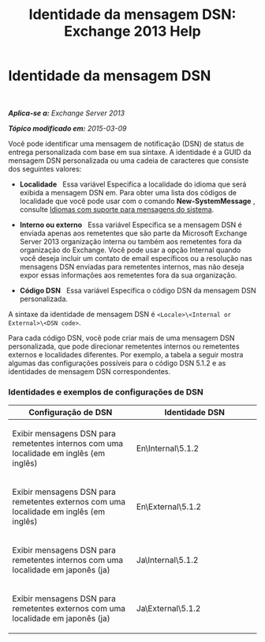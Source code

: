 ﻿---
title: 'Identidade da mensagem DSN: Exchange 2013 Help'
TOCTitle: Identidade da mensagem DSN
ms:assetid: 70ffba22-e4fd-4cd3-98f5-8bfca2df89e4
ms:mtpsurl: https://technet.microsoft.com/pt-br/library/Aa998835(v=EXCHG.150)
ms:contentKeyID: 50485911
ms.date: 05/22/2018
mtps_version: v=EXCHG.150
ms.translationtype: MT
---

# Identidade da mensagem DSN

 

_**Aplica-se a:** Exchange Server 2013_

_**Tópico modificado em:** 2015-03-09_

Você pode identificar uma mensagem de notificação (DSN) de status de entrega personalizada com base em sua sintaxe. A identidade é a GUID da mensagem DSN personalizada ou uma cadeia de caracteres que consiste dos seguintes valores:

  - **Localidade**   Essa variável Especifica a localidade do idioma que será exibida a mensagem DSN em. Para obter uma lista dos códigos de localidade que você pode usar com o comando **New-SystemMessage** , consulte [Idiomas com suporte para mensagens do sistema](supported-languages-for-system-messages-exchange-2013-help.md).

  - **Interno ou externo**   Essa variável Especifica se a mensagem DSN é enviada apenas aos remetentes que são parte da Microsoft Exchange Server 2013 organização interna ou também aos remetentes fora da organização do Exchange. Você pode usar a opção Internal quando você deseja incluir um contato de email específicos ou a resolução nas mensagens DSN enviadas para remetentes internos, mas não deseja expor essas informações aos remetentes fora da sua organização.

  - **Código DSN**   Essa variável Especifica o código DSN da mensagem DSN personalizada.

A sintaxe da identidade de mensagem DSN é `<Locale>\<Internal or External>\<DSN code>`.

Para cada código DSN, você pode criar mais de uma mensagem DSN personalizada, que pode direcionar remetentes internos ou remetentes externos e localidades diferentes. Por exemplo, a tabela a seguir mostra algumas das configurações possíveis para o código DSN 5.1.2 e as identidades de mensagem DSN correspondentes.

### Identidades e exemplos de configurações de DSN

<table>
<colgroup>
<col style="width: 50%" />
<col style="width: 50%" />
</colgroup>
<thead>
<tr class="header">
<th>Configuração de DSN</th>
<th>Identidade DSN</th>
</tr>
</thead>
<tbody>
<tr class="odd">
<td><p>Exibir mensagens DSN para remetentes internos com uma localidade em inglês (em inglês)</p></td>
<td><p>En\Internal\5.1.2</p></td>
</tr>
<tr class="even">
<td><p>Exibir mensagens DSN para remetentes externos com uma localidade em inglês (em inglês)</p></td>
<td><p>En\External\5.1.2</p></td>
</tr>
<tr class="odd">
<td><p>Exibir mensagens DSN para remetentes internos com uma localidade em japonês (ja)</p></td>
<td><p>Ja\Internal\5.1.2</p></td>
</tr>
<tr class="even">
<td><p>Exibir mensagens DSN para remetentes externos com uma localidade em japonês (ja)</p></td>
<td><p>Ja\External\5.1.2</p></td>
</tr>
</tbody>
</table>

